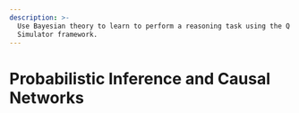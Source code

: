 ```yaml
---
description: >-
  Use Bayesian theory to learn to perform a reasoning task using the Q AI
  Simulator framework.
---
```


# Probabilistic Inference and Causal Networks

